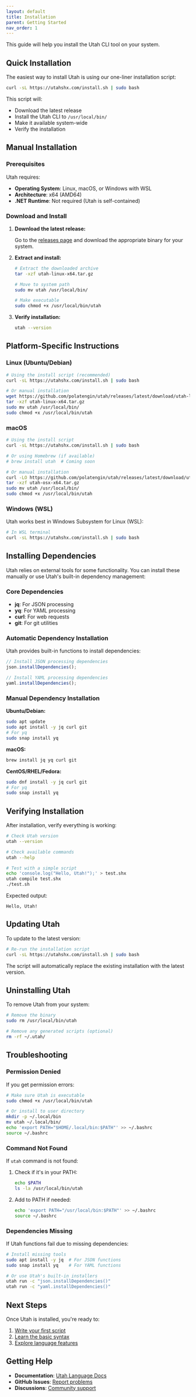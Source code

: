 ```yaml
---
layout: default
title: Installation
parent: Getting Started
nav_order: 1
---
```


This guide will help you install the Utah CLI tool on your system.

## Quick Installation

The easiest way to install Utah is using our one-liner installation script:

```bash
curl -sL https://utahshx.com/install.sh | sudo bash
```

This script will:

- Download the latest release
- Install the Utah CLI to `/usr/local/bin/`
- Make it available system-wide
- Verify the installation

## Manual Installation

### Prerequisites

Utah requires:

- **Operating System**: Linux, macOS, or Windows with WSL
- **Architecture**: x64 (AMD64)
- **.NET Runtime**: Not required (Utah is self-contained)

### Download and Install

1. **Download the latest release:**

   Go to the [releases page](https://github.com/polatengin/utah/releases) and download the appropriate binary for your system.

2. **Extract and install:**

   ```bash
   # Extract the downloaded archive
   tar -xzf utah-linux-x64.tar.gz

   # Move to system path
   sudo mv utah /usr/local/bin/

   # Make executable
   sudo chmod +x /usr/local/bin/utah
   ```

3. **Verify installation:**

   ```bash
   utah --version
   ```

## Platform-Specific Instructions

### Linux (Ubuntu/Debian)

```bash
# Using the install script (recommended)
curl -sL https://utahshx.com/install.sh | sudo bash

# Or manual installation
wget https://github.com/polatengin/utah/releases/latest/download/utah-linux-x64.tar.gz
tar -xzf utah-linux-x64.tar.gz
sudo mv utah /usr/local/bin/
sudo chmod +x /usr/local/bin/utah
```

### macOS

```bash
# Using the install script
curl -sL https://utahshx.com/install.sh | sudo bash

# Or using Homebrew (if available)
# brew install utah  # Coming soon

# Or manual installation
curl -LO https://github.com/polatengin/utah/releases/latest/download/utah-osx-x64.tar.gz
tar -xzf utah-osx-x64.tar.gz
sudo mv utah /usr/local/bin/
sudo chmod +x /usr/local/bin/utah
```

### Windows (WSL)

Utah works best in Windows Subsystem for Linux (WSL):

```bash
# In WSL terminal
curl -sL https://utahshx.com/install.sh | sudo bash
```

## Installing Dependencies

Utah relies on external tools for some functionality. You can install these manually or use Utah's built-in dependency management:

### Core Dependencies

- **jq**: For JSON processing
- **yq**: For YAML processing
- **curl**: For web requests
- **git**: For git utilities

### Automatic Dependency Installation

Utah provides built-in functions to install dependencies:

```typescript
// Install JSON processing dependencies
json.installDependencies();

// Install YAML processing dependencies
yaml.installDependencies();
```

### Manual Dependency Installation

**Ubuntu/Debian:**

```bash
sudo apt update
sudo apt install -y jq curl git
# For yq
sudo snap install yq
```

**macOS:**

```bash
brew install jq yq curl git
```

**CentOS/RHEL/Fedora:**

```bash
sudo dnf install -y jq curl git
# For yq
sudo snap install yq
```

## Verifying Installation

After installation, verify everything is working:

```bash
# Check Utah version
utah --version

# Check available commands
utah --help

# Test with a simple script
echo 'console.log("Hello, Utah!");' > test.shx
utah compile test.shx
./test.sh
```

Expected output:

```text
Hello, Utah!
```

## Updating Utah

To update to the latest version:

```bash
# Re-run the installation script
curl -sL https://utahshx.com/install.sh | sudo bash
```

The script will automatically replace the existing installation with the latest version.

## Uninstalling Utah

To remove Utah from your system:

```bash
# Remove the binary
sudo rm /usr/local/bin/utah

# Remove any generated scripts (optional)
rm -rf ~/.utah/
```

## Troubleshooting

### Permission Denied

If you get permission errors:

```bash
# Make sure Utah is executable
sudo chmod +x /usr/local/bin/utah

# Or install to user directory
mkdir -p ~/.local/bin
mv utah ~/.local/bin/
echo 'export PATH="$HOME/.local/bin:$PATH"' >> ~/.bashrc
source ~/.bashrc
```

### Command Not Found

If `utah` command is not found:

1. Check if it's in your PATH:

   ```bash
   echo $PATH
   ls -la /usr/local/bin/utah
   ```

2. Add to PATH if needed:

   ```bash
   echo 'export PATH="/usr/local/bin:$PATH"' >> ~/.bashrc
   source ~/.bashrc
   ```

### Dependencies Missing

If Utah functions fail due to missing dependencies:

```bash
# Install missing tools
sudo apt install -y jq  # For JSON functions
sudo snap install yq    # For YAML functions

# Or use Utah's built-in installers
utah run -c "json.installDependencies()"
utah run -c "yaml.installDependencies()"
```

## Next Steps

Once Utah is installed, you're ready to:

1. [Write your first script](first-script.md)
2. [Learn the basic syntax](syntax.md)
3. [Explore language features](../20-language-features/variables.md)

## Getting Help

- **Documentation**: [Utah Language Docs](https://polatengin.github.io/utah)
- **GitHub Issues**: [Report problems](https://github.com/polatengin/utah/issues)
- **Discussions**: [Community support](https://github.com/polatengin/utah/discussions)
